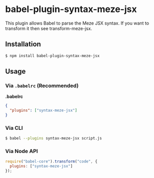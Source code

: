 # babel-plugin-syntax-meze-jsx

This plugin allows Babel to parse the Meze JSX syntax.
If you want to transform it then see transform-meze-jsx.

## Installation

```sh
$ npm install babel-plugin-syntax-meze-jsx
```

## Usage

### Via `.babelrc` (Recommended)

**.babelrc**

```json
{
  "plugins": ["syntax-meze-jsx"]
}
```

### Via CLI

```sh
$ babel --plugins syntax-meze-jsx script.js
```

### Via Node API

```javascript
require("babel-core").transform("code", {
  plugins: ["syntax-meze-jsx"]
});
```
